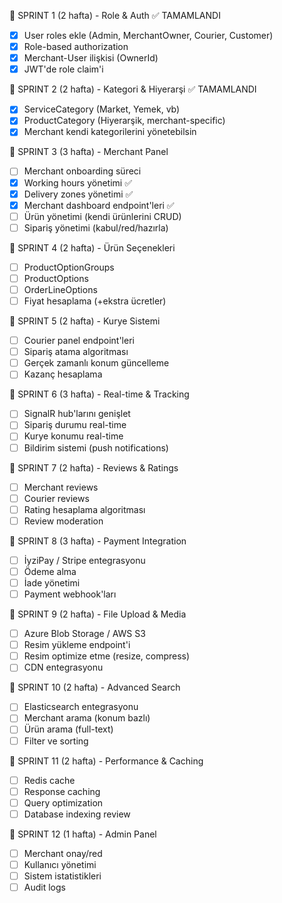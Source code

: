 📅 SPRINT 1 (2 hafta) - Role & Auth ✅ TAMAMLANDI
- [x] User roles ekle (Admin, MerchantOwner, Courier, Customer)
- [x] Role-based authorization
- [x] Merchant-User ilişkisi (OwnerId)
- [x] JWT'de role claim'i

📅 SPRINT 2 (2 hafta) - Kategori & Hiyerarşi ✅ TAMAMLANDI
- [x] ServiceCategory (Market, Yemek, vb)
- [x] ProductCategory (Hiyerarşik, merchant-specific)
- [x] Merchant kendi kategorilerini yönetebilsin

📅 SPRINT 3 (3 hafta) - Merchant Panel
- [ ] Merchant onboarding süreci
- [x] Working hours yönetimi ✅
- [x] Delivery zones yönetimi ✅
- [x] Merchant dashboard endpoint'leri ✅
- [ ] Ürün yönetimi (kendi ürünlerini CRUD)
- [ ] Sipariş yönetimi (kabul/red/hazırla)

📅 SPRINT 4 (2 hafta) - Ürün Seçenekleri
- [ ] ProductOptionGroups
- [ ] ProductOptions
- [ ] OrderLineOptions
- [ ] Fiyat hesaplama (+ekstra ücretler)

📅 SPRINT 5 (2 hafta) - Kurye Sistemi
- [ ] Courier panel endpoint'leri
- [ ] Sipariş atama algoritması
- [ ] Gerçek zamanlı konum güncelleme
- [ ] Kazanç hesaplama

📅 SPRINT 6 (3 hafta) - Real-time & Tracking
- [ ] SignalR hub'larını genişlet
- [ ] Sipariş durumu real-time
- [ ] Kurye konumu real-time
- [ ] Bildirim sistemi (push notifications)

📅 SPRINT 7 (2 hafta) - Reviews & Ratings
- [ ] Merchant reviews
- [ ] Courier reviews
- [ ] Rating hesaplama algoritması
- [ ] Review moderation

📅 SPRINT 8 (3 hafta) - Payment Integration
- [ ] İyziPay / Stripe entegrasyonu
- [ ] Ödeme alma
- [ ] İade yönetimi
- [ ] Payment webhook'ları

📅 SPRINT 9 (2 hafta) - File Upload & Media
- [ ] Azure Blob Storage / AWS S3
- [ ] Resim yükleme endpoint'i
- [ ] Resim optimize etme (resize, compress)
- [ ] CDN entegrasyonu

📅 SPRINT 10 (2 hafta) - Advanced Search
- [ ] Elasticsearch entegrasyonu
- [ ] Merchant arama (konum bazlı)
- [ ] Ürün arama (full-text)
- [ ] Filter ve sorting

📅 SPRINT 11 (2 hafta) - Performance & Caching
- [ ] Redis cache
- [ ] Response caching
- [ ] Query optimization
- [ ] Database indexing review

📅 SPRINT 12 (1 hafta) - Admin Panel
- [ ] Merchant onay/red
- [ ] Kullanıcı yönetimi
- [ ] Sistem istatistikleri
- [ ] Audit logs